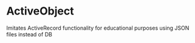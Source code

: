 # ActiveObject
Imitates ActiveRecord functionality for educational purposes using JSON files instead of DB
